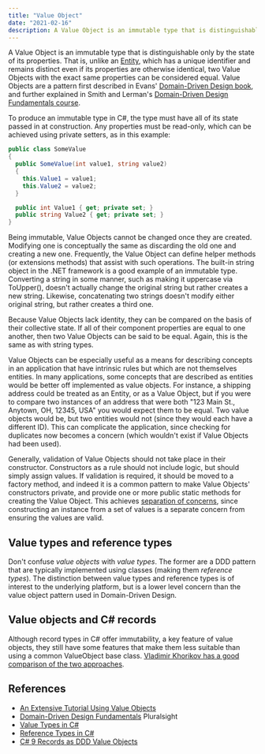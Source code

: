 ```yaml
---
title: "Value Object"
date: "2021-02-16"
description: A Value Object is an immutable type that is distinguishable only by the state of its properties.
---
```


A Value Object is an immutable type that is distinguishable only by the state of its properties. That is, unlike an [Entity](/domain-driven-design/entity/), which has a unique identifier and remains distinct even if its properties are otherwise identical, two Value Objects with the exact same properties can be considered equal. Value Objects are a pattern first described in Evans' [Domain-Driven Design book](http://amzn.to/1Lkgs7B), and further explained in Smith and Lerman's [Domain-Driven Design Fundamentals course](http://bit.ly/PS-DDD).

To produce an immutable type in C#, the type must have all of its state passed in at construction. Any properties must be read-only, which can be achieved using private setters, as in this example:

```csharp
public class SomeValue
{
  public SomeValue(int value1, string value2)
  {
    this.Value1 = value1;
    this.Value2 = value2;
  }

  public int Value1 { get; private set; }
  public string Value2 { get; private set; }
}
```

Being immutable, Value Objects cannot be changed once they are created. Modifying one is conceptually the same as discarding the old one and creating a new one. Frequently, the Value Object can define helper methods (or extensions methods) that assist with such operations. The built-in string object in the .NET framework is a good example of an immutable type. Converting a string in some manner, such as making it uppercase via ToUpper(), doesn't actually change the original string but rather creates a new string. Likewise, concatenating two strings doesn't modify either original string, but rather creates a third one.

Because Value Objects lack identity, they can be compared on the basis of their collective state. If all of their component properties are equal to one another, then two Value Objects can be said to be equal. Again, this is the same as with string types.

Value Objects can be especially useful as a means for describing concepts in an application that have intrinsic rules but which are not themselves entities. In many applications, some concepts that are described as entities would be better off implemented as value objects. For instance, a shipping address could be treated as an Entity, or as a Value Object, but if you were to compare two instances of an address that were both "123 Main St., Anytown, OH, 12345, USA" you would expect them to be equal. Two value objects would be, but two entities would not (since they would each have a different ID). This can complicate the application, since checking for duplicates now becomes a concern (which wouldn't exist if Value Objects had been used).

Generally, validation of Value Objects should not take place in their constructor. Constructors as a rule should not include logic, but should simply assign values. If validation is required, it should be moved to a factory method, and indeed it is a common pattern to make Value Objects' constructors private, and provide one or more public static methods for creating the Value Object. This achieves [separation of concerns](/principles/separation-of-concerns/), since constructing an instance from a set of values is a separate concern from ensuring the values are valid.

## Value types and reference types

Don't confuse *value objects* with *value types*. The former are a DDD pattern that are typically implemented using classes (making them *reference types*). The distinction between value types and reference types is of interest to the underlying platform, but is a lower level concern than the value object pattern used in Domain-Driven Design.

## Value objects and C# records

Although record types in C# offer immutability, a key feature of value objects, they still have some features that make them less suitable than using a common ValueObject base class. [Vladimir Khorikov has a good comparison of the two approaches](https://enterprisecraftsmanship.com/posts/csharp-records-value-objects/).

## References

- [An Extensive Tutorial Using Value Objects](https://leanpub.com/tdd-ebook/read#leanpub-auto-value-objects)
- [Domain-Driven Design Fundamentals](https://www.pluralsight.com/courses/domain-driven-design-fundamentals) Pluralsight
- [Value Types in C#](https://docs.microsoft.com/en-us/dotnet/csharp/language-reference/builtin-types/value-types)
- [Reference Types in C#](https://docs.microsoft.com/en-us/dotnet/csharp/language-reference/keywords/reference-types)
- [C# 9 Records as DDD Value Objects](https://enterprisecraftsmanship.com/posts/csharp-records-value-objects/)
